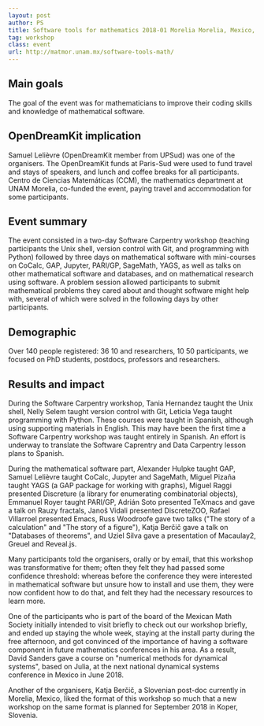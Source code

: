 ```yaml
---
layout: post
author: PS
title: Software tools for mathematics 2018-01 Morelia Morelia, Mexico, 2018-01-22--2018-01-26
tag: workshop
class: event
url: http://matmor.unam.mx/software-tools-math/
---
```


## Main goals

 The goal of the event was for mathematicians
to improve their coding skills and knowledge of mathematical software.

## OpenDreamKit implication

 Samuel Lelièvre (OpenDreamKit member from UPSud) was one of
the organisers. The OpenDreamKit funds at Paris-Sud were used to fund travel
and stays of speakers, and lunch and coffee breaks for all participants.
Centro de Ciencias Matemáticas (CCM), the mathematics department at
UNAM Morelia, co-funded the event, paying travel and accommodation for
some participants.

## Event summary

 The event consisted in a two-day Software Carpentry
workshop (teaching participants the Unix shell, version control with Git,
and programming with Python) followed by three days on mathematical software
with mini-courses on CoCalc, GAP, Jupyter, PARI/GP, SageMath, YAGS, as well
as talks on other mathematical software and databases, and on mathematical
research using software. A problem session allowed participants to submit
mathematical problems they cared about and thought software might help with,
several of which were solved in the following days by other participants.

## Demographic

 Over 140 people registered: 36
10
and researchers, 10
50 participants, we focused on PhD students, postdocs, professors and
researchers.

## Results and impact



During the Software Carpentry workshop, Tania Hernandez taught the Unix shell,
Nelly Selem taught version control with Git, Leticia Vega taught programming
with Python. These courses were taught in Spanish, although using supporting
materials in English. This may have been the first time a Software Carpentry
workshop was taught entirely in Spanish. An effort is underway to translate
the Software Caprentry and Data Carpentry lesson plans to Spanish.

During the mathematical software part, Alexander Hulpke taught GAP, Samuel
Lelièvre taught CoCalc, Jupyter and SageMath, Miguel Pizaña taught YAGS
(a GAP package for working with graphs), Miguel Raggi presented Discreture
(a library for enumerating combinatorial objects), Emmanuel Royer taught
PARI/GP, Adrián Soto presented TeXmacs and gave a talk on Rauzy fractals,
Janoš Vidali presented DiscreteZOO, Rafael Villarroel presented Emacs,
Russ Woodroofe gave two talks ("The story of a calculation" and "The story
of a figure"), Katja Berčič gave a talk on "Databases of theorems", and
Uziel Silva gave a presentation of Macaulay2, Greuel and Reveal.js.

Many participants told the organisers, orally or by email, that this workshop
was transformative for them; often they felt they had passed some confidence
threshold: whereas before the conference they were interested in mathematical
software but unsure how to install and use them, they were now confident how
to do that, and felt they had the necessary resources to learn more.

One of the participants who is part of the board of the Mexican Math Society
initially intended to visit briefly to check out our workshop briefly, and
ended up staying the whole week, staying at the install party during the free
afternoon, and got convinced of the importance of having a software component
in future mathematics conferences in his area. As a result, David Sanders
gave a course on "numerical methods for dynamical systems", based on Julia,
at the next national dynamical systems conference in Mexico in June 2018.

Another of the organisers, Katja Berčič, a Slovenian post-doc currently in
Morelia, Mexico, liked the format of this workshop so much that a new workshop
on the same format is planned for September 2018 in Koper, Slovenia.







